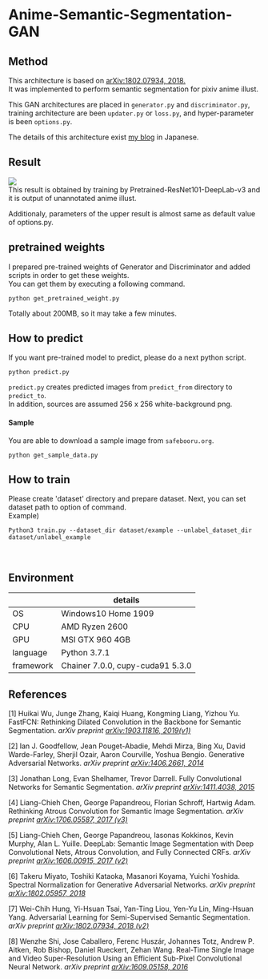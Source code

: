 # Anime-Semantic-Segmentation-GAN

## Method
This architecture is based on <a href="https://arxiv.org/abs/1802.07934">arXiv:1802.07934, 2018.</a><br>
It was implemented to perform semantic segmentation for pixiv anime illust.<br>

This GAN architectures are placed in `generator.py` and `discriminator.py`, training architecture are been `updater.py` or `loss.py`, and hyper-parameter is been `options.py`.

The details of this architecture exist <a href="https://www.pit-ray.com/entry/semi-seg" target="_blank">my blog</a> in Japanese.


## Result
<img src="https://cdn-ak.f.st-hatena.com/images/fotolife/p/pit-ray/20200124/20200124213414.jpg"></img><br>
This result is obtained by training by Pretrained-ResNet101-DeepLab-v3 and it is output of unannotated anime illust.

Additionaly, parameters of the upper result is almost same as default value of options.py.


## pretrained weights  
I prepared pre-trained weights of Generator and Discriminator and added scripts in order to get these weights.  
You can get them by executing a following command.  
```
python get_pretrained_weight.py  
```
Totally about 200MB, so it may take a few minutes.   


## How to predict  
If you want pre-trained model to predict, please do a next python script.   
```
python predict.py  
```
`predict.py` creates predicted images from `predict_from` directory to `predict_to`.  
In addition, sources are assumed 256 x 256 white-background png.  
  
#### Sample
You are able to download a sample image from `safebooru.org`.  
```
python get_sample_data.py  
```  

## How to train
Please create 'dataset' directory and prepare dataset. Next, you can set dataset path to option of command.<br>
Example) <br>
```
Python3 train.py --dataset_dir dataset/example --unlabel_dataset_dir dataset/unlabel_example
```  
<br>

## Environment
||details|
|---|---|
|OS|Windows10 Home 1909|
|CPU|AMD Ryzen 2600|
|GPU|MSI GTX 960 4GB|
|language|Python 3.7.1|
|framework|Chainer 7.0.0, cupy-cuda91 5.3.0|

## References  
[1] Huikai Wu, Junge Zhang, Kaiqi Huang, Kongming Liang, Yizhou Yu. FastFCN: Rethinking Dilated Convolution in the Backbone for Semantic Segmentation. <i>arXiv preprint <a href="https://arxiv.org/abs/1903.11816">arXiv:1903.11816, 2019(v1)</a></i>

[2] Ian J. Goodfellow, Jean Pouget-Abadie, Mehdi Mirza, Bing Xu, David Warde-Farley, Sherjil Ozair, Aaron Courville, Yoshua Bengio. Generative Adversarial Networks. <i>arXiv preprint  <a href="https://arxiv.org/abs/1406.2661">arXiv:1406.2661, 2014</a></i>

[3] Jonathan Long, Evan Shelhamer, Trevor Darrell. Fully Convolutional Networks for Semantic Segmentation. <i>arXiv preprint <a href="https://arxiv.org/abs/1411.4038">arXiv:1411.4038, 2015</a></i>

[4] Liang-Chieh Chen, George Papandreou, Florian Schroff, Hartwig Adam. Rethinking Atrous Convolution for Semantic Image Segmentation. <i>arXiv preprint <a href="https://arxiv.org/abs/1706.05587">arXiv:1706.05587, 2017 (v3)</a></i>

[5] Liang-Chieh Chen, George Papandreou, Iasonas Kokkinos, Kevin Murphy, Alan L. Yuille. DeepLab: Semantic Image Segmentation with Deep Convolutional Nets, Atrous Convolution, and Fully Connected CRFs. <i>arXiv preprint <a href="https://arxiv.org/abs/1606.00915">arXiv:1606.00915, 2017 (v2)</a></i>

[6] Takeru Miyato, Toshiki Kataoka, Masanori Koyama, Yuichi Yoshida. Spectral Normalization for Generative Adversarial Networks. <i>arXiv preprint <a href="https://arxiv.org/abs/1802.05957">arXiv:1802.05957, 2018</a></i>

[7] Wei-Chih Hung, Yi-Hsuan Tsai, Yan-Ting Liou, Yen-Yu Lin, Ming-Hsuan Yang. Adversarial Learning for Semi-Supervised Semantic Segmentation. <i>arXiv preprint <a href="https://arxiv.org/abs/1802.07934">arXiv:1802.07934, 2018 (v2)</a></i>

[8] Wenzhe Shi, Jose Caballero, Ferenc Huszár, Johannes Totz, Andrew P. Aitken, Rob Bishop, Daniel Rueckert, Zehan Wang. Real-Time Single Image and Video Super-Resolution Using an Efficient Sub-Pixel Convolutional Neural Network. <i>arXiv preprint <a href="https://arxiv.org/abs/1609.05158">arXiv:1609.05158, 2016</a></i>
